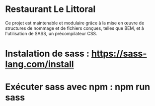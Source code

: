 # Restaurant Le Littoral
Ce projet est maintenable et modulaire grâce à la mise en œuvre de structures de nommage
et de fichiers conçues, telles que BEM, et à l'utilisation de SASS, un précompilateur CSS.


# Instalation de sass    :  https://sass-lang.com/install
# Exécuter sass avec npm :  npm run sass

